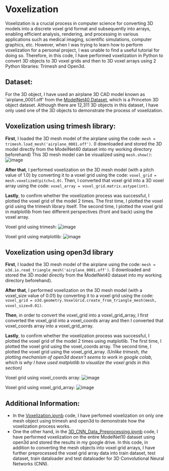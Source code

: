 # Voxelization
Voxelization is a crucial process in computer science for converting 3D models into a discrete voxel grid format and subsequently into arrays, enabling efficient analysis, rendering, and processing in various applications such as medical imaging, scientific simulations, computer graphics, etc. However, when I was trying to learn how to perform voxelization for a personal project, I was unable to find a useful tutorial for doing so.
Therefore, in this code, I have performed voxelization in Python to convert 3D objects to 3D voxel grids and then to 3D voxel arrays using 2 Python libraries: Trimesh and Open3d.

## Dataset:
For the 3D object, I have used an airplane 3D CAD model known as 'airplane_0001.off' from the [ModelNet40 Dataset](https://www.kaggle.com/datasets/balraj98/modelnet40-princeton-3d-object-dataset), which is a Princeton 3D object dataset. Although there are 12,311 3D objects in this dataset, I have only used one of the 3D objects to demonstrate the process of voxelization.

## Voxelization using trimesh library:
**First**, I loaded the 3D mesh model of the airplane using the code: ```mesh = trimesh.load_mesh('airplane_0001.off')```. (I downloaded and stored the 3D model directly from the ModelNet40 dataset into my working directory beforehand)
This 3D mesh model can be visualized using ```mesh.show()```:
![image](https://github.com/MohammadKatif/Voxelization/assets/143898427/569a329b-3671-4997-9db0-22776f292614)

**After that**, I performed voxelization on the 3D mesh model (with a pitch value of 1.0) by converting it to a voxel grid using the code: ```voxel_grid = mesh.voxelized(pitch=1.0)```. Then, I converted that voxel grid into a 3D voxel array using the code: ```voxel_array = voxel_grid.matrix.astype(int)```.

**Lastly**, to confirm whether the voxelization process was successful, I plotted the voxel grid of the model 2 times. The first time, I plotted the voxel grid using the trimesh library itself. The second time, I plotted the voxel grid in matplotlib from two different perspectives (front and back) using the voxel array.

Voxel grid using trimesh:
![image](https://github.com/MohammadKatif/Voxelization/assets/143898427/6f834274-c54e-4b0b-b8a4-908675f1e8aa)

Voxel grid using matplotlib:
![image](https://github.com/MohammadKatif/Voxelization/assets/143898427/1be56a11-2917-4e12-a74c-bcfd35b08ebf)

## Voxelization using open3d library
**First**, I loaded the 3D mesh model of the airplane using the code: ```mesh = o3d.io.read_triangle_mesh('airplane_0001.off')```. (I downloaded and stored the 3D model directly from the ModelNet40 dataset into my working directory beforehand).

**After that**, I performed voxelization on the 3D mesh model (with a voxel_size value of 0.01) by converting it to a voxel grid using the code: ```voxel_grid = o3d.geometry.VoxelGrid.create_from_triangle_mesh(mesh, voxel_size=0.01)```.

**Then**, in order to convert the voxel_grid into a voxel_grid_array, I first converted the voxel_grid into a voxel_coords array and then I converted that voxel_coords array into a voxel_grid_array.

**Lastly**, to confirm whether the voxelization process was successful, I plotted the voxel grid of the model 2 times using matplotlib. The first time, I plotted the voxel grid using the voxel_coords array. The second time, I plotted the voxel grid using the voxel_grid_array. *(Unlike trimesh, the plotting mechanism of open3d doesn't seems to work in google colab, which is why I have used matplotlib to visualize the voxel grids in this section)*

Voxel grid using voxel_coords array:
![image](https://github.com/MohammadKatif/Voxelization/assets/143898427/0d5271ef-8e84-45f5-9f81-4113caa12647)

Voxel grid using voxel_grid_array:
![image](https://github.com/MohammadKatif/Voxelization/assets/143898427/aacbf8f2-c8f9-4b0c-bd71-d8cde6d6d7c5)

## Additional Information:
- In the [Voxelization.ipynb](https://github.com/MohammadKatif/Voxelization/blob/main/Voxelization.ipynb) code, I have perfomed voxelization on only one mesh object using trimesh and open3d to demonstrate how the voxelization process works.
- One the other hand, in the [3D_CNN_Data_Preprocessing.ipynb](https://github.com/MohammadKatif/Voxelization/blob/main/3D_CNN_Data_Preprocessing.ipynb) code, I have performed voxelization on the entire ModelNet10 dataset using open3d and stored the results in my google drive. In this code, in addition to converting the mesh objects into voxel grid arrays, I have further preprocessed the voxel grid array data into train dataset, test dataset, train dataloader and test dataloader for 3D Convolutional Neural Networks (CNN).
